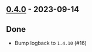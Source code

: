 ## [0.4.0](https://github.com/kevin-lee/logback-scala-interop/issues?q=is%3Aissue+is%3Aclosed+milestone%3Am4) - 2023-09-14

## Done
* Bump logback to `1.4.10` (#16)
